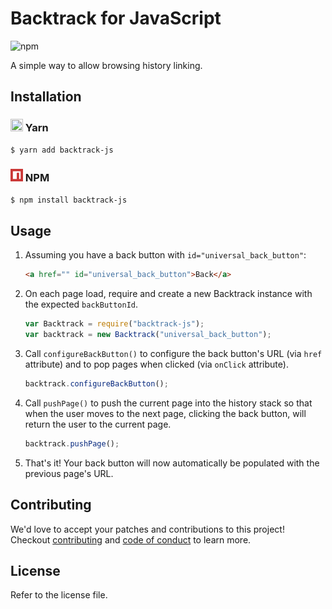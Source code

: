# Backtrack for JavaScript
![npm](https://img.shields.io/npm/v/backtrack-js)

A simple way to allow browsing history linking.

## Installation
### <img src="https://avatars1.githubusercontent.com/u/22247014?s=200&v=4" width="20" height="20"> Yarn
```bash
$ yarn add backtrack-js
```

### <img src="https://raw.githubusercontent.com/github/explore/80688e429a7d4ef2fca1e82350fe8e3517d3494d/topics/npm/npm.png" width="20" height="20"> NPM
```bash
$ npm install backtrack-js
```

## Usage
1. Assuming you have a back button with `id="universal_back_button"`:
    ```html
    <a href="" id="universal_back_button">Back</a>
    ```

1. On each page load, require and create a new Backtrack instance with the expected `backButtonId`.
    ```javascript
    var Backtrack = require("backtrack-js");
    var backtrack = new Backtrack("universal_back_button");
    ```

1. Call `configureBackButton()` to configure the back button's URL (via `href` attribute) and to pop pages when clicked (via `onClick` attribute).
    ```javascript
    backtrack.configureBackButton();
    ```

1. Call `pushPage()` to push the current page into the history stack so that when the user moves to the next page, clicking the back button, will return the user to the current page.
    ```javascript
    backtrack.pushPage();
    ```

1. That's it! Your back button will now automatically be populated with the previous page's URL.

## Contributing
We'd love to accept your patches and contributions to this project! Checkout [contributing](CONTRIBUTING.md) and [code of conduct](CODE_OF_CONDUCT.md) to learn more.

## License
Refer to the license file.

